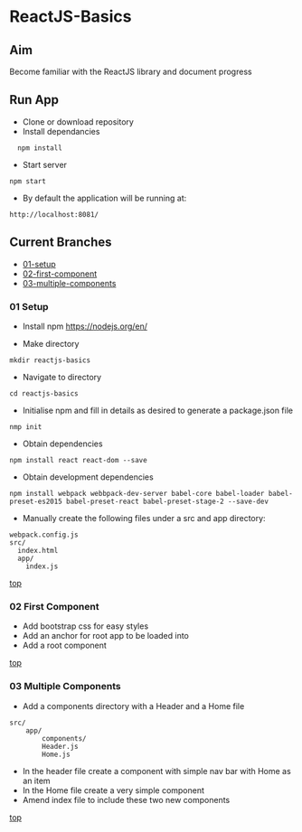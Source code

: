 # ReactJS-Basics
## Aim
Become familiar with the ReactJS library and document progress

## Run App
* Clone or download repository
* Install dependancies
```
  npm install
```
* Start server
```
npm start
```
* By default the application will be running at:
```
http://localhost:8081/
```

## Current Branches
* [01-setup](#01-setup)
* [02-first-component](#02-first-component)
* [03-multiple-components](#03-multiple-components)

### 01 Setup
* Install npm https://nodejs.org/en/

* Make directory
```
mkdir reactjs-basics
```

* Navigate to directory
```
cd reactjs-basics
```

* Initialise npm and fill in details as desired to generate a package.json file
```
nmp init
```

* Obtain dependencies
```
npm install react react-dom --save
```

* Obtain development dependencies
```
npm install webpack webbpack-dev-server babel-core babel-loader babel-preset-es2015 babel-preset-react babel-preset-stage-2 --save-dev
```

* Manually create the following files under a src and app directory:
```
webpack.config.js
src/
  index.html
  app/
    index.js
```

[top](#current-branches)

### 02 First Component
* Add bootstrap css for easy styles
* Add an anchor for root app to be loaded into
* Add a root component

[top](#current-branches)

### 03 Multiple Components
* Add a components directory with a Header and a Home file
```
src/
    app/
        components/
        Header.js
        Home.js
```
* In the header file create a component with simple nav bar with Home as an item
* In the Home file create a very simple component
* Amend index file to include these two new components

[top](#current-branches)
